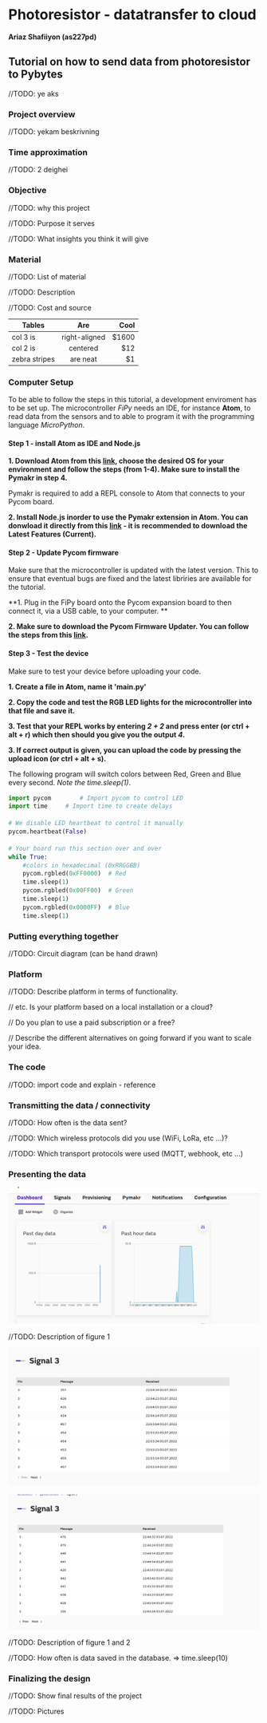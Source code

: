 # Photoresistor - datatransfer to cloud

**Ariaz Shafiiyon (as227pd)**

## Tutorial on how to send data from photoresistor to Pybytes

//TODO: ye aks

### Project overview

//TODO: yekam beskrivning

### Time approximation

//TODO: 2 deighei

### Objective
//TODO: why this project

//TODO: Purpose it serves

//TODO: What insights you think it will give


### Material 
//TODO: List of material

//TODO: Description

//TODO: Cost and source 


| Tables        | Are           | Cool  |
| ------------- |:-------------:| -----:|
| col 3 is      | right-aligned | $1600 |
| col 2 is      | centered      |   $12 |
| zebra stripes | are neat      |    $1 |

### Computer Setup

To be able to follow the steps in this tutorial, a development enviroment has to be set up. The microcontroller *FiPy* needs an IDE, for instance **Atom**, to read data from the sensors and to able to program it with the programming language *MicroPython*.

#### Step 1 - install Atom as IDE and Node.js

**1. Download Atom from this [link](https://hackmd.io/@lnu-iot/SydH7MTcw), choose the desired OS for your environment and follow the steps (from 1-4). Make sure to install the Pymakr in step 4.**

Pymakr is required to add a REPL console to Atom that connects to your Pycom board.

**2. Install Node.js inorder to use the Pymakr extension in Atom. You can donwload it directly from this [link](https://nodejs.org/en/) - it is recommended to download the Latest Features (Current).**

#### Step 2 - Update Pycom firmware

Make sure that the microcontroller is updated with the latest version. This to ensure that eventual bugs are fixed and the latest libriries are available for the tutorial.

**1. Plug in the FiPy board onto the Pycom expansion board to then connect it, via a USB cable, to your computer. **

**2. Make sure to download the Pycom Firmware Updater. You can follow the steps from this [link](https://hackmd.io/@lnu-iot/SJ91R_jSO).**
 
#### Step 3 - Test the device

Make sure to test your device before uploading your code.

**1. Create a file in Atom, name it 'main.py'**

**2. Copy the code and test the RGB LED lights for the microcontroller into that file and save it.**

**3. Test that your REPL works by entering *2 + 2* and press enter (or ctrl + alt + r) which then should you give you the output *4*.**

**3. If correct output is given, you can upload the code by pressing the upload icon (or ctrl + alt + s).** 

The following program will switch colors between Red, Green and Blue every second. *Note the time.sleep(1)*.

```python
import pycom		# Import pycom to control LED
import time		# Import time to create delays

# We disable LED heartbeat to control it manually
pycom.heartbeat(False)

# Your board run this section over and over
while True:
    #colors in hexadecimal (0xRRGGBB)
    pycom.rgbled(0xFF0000)  # Red
    time.sleep(1)
    pycom.rgbled(0x00FF00)  # Green
    time.sleep(1)
    pycom.rgbled(0x0000FF)  # Blue
    time.sleep(1)
```

### Putting everything together

//TODO: Circuit diagram (can be hand drawn)

### Platform
//TODO: Describe platform in terms of functionality.

//      etc. Is your platform based on a local installation or a cloud? 

//      Do you plan to use a paid subscription or a free? 

//      Describe the different alternatives on going forward if you want to scale your idea.


### The code

//TODO: import code and explain - reference

### Transmitting the data / connectivity
//TODO: How often is the data sent?

//TODO: Which wireless protocols did you use (WiFi, LoRa, etc …)?

//TODO: Which transport protocols were used (MQTT, webhook, etc …)


### Presenting the data

![Figure 1](https://github.com/ariazsh/my_iot_project/blob/main/dashboard.png "Dashboard")

//TODO: Description of figure 1

![Figure 2](https://github.com/ariazsh/my_iot_project/blob/main/Signal_3.png "Signal_1")

![Figure 3](https://github.com/ariazsh/my_iot_project/blob/main/Signal_3_1.png "Signal_2")

//TODO: Description of figure 1 and 2

//TODO: How often is data saved in the database. => time.sleep(10)


### Finalizing the design
//TODO: Show final results of the project

//TODO: Pictures




